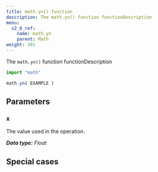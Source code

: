 ```yaml
---
title: math.yn() function
description: The math.yn() function functionDescription
menu:
  v2_0_ref:
    name: math.yn
    parent: Math
weight: 301
---
```


The `math.yn()` function functionDescription

```js
import "math"

math.yn( EXAMPLE )
```

## Parameters

### x
The value used in the operation.

_**Data type:** Float_

## Special cases
```js

```
